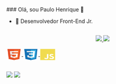 <div>
### Olá, sou Paulo Henrique 👋 
  
 - 🔭  Desenvolvedor Front-End Jr.

<!--

- 🔭  Developer de Front-End
- 🌱 I’m currently learning ...
- 👯 I’m looking to collaborate on ...
- 🤔 I’m looking for help with ...
- 💬 Ask me about ...
- 📫 How to reach me: ...
- 😄 Pronouns: ...
- ⚡ Fun fact: ...
-->
  </div>
  
  ##
  
<div align="center">
  <a href="https://github.com/PauloHenriqueDias">
  <img height="150em" src="https://github-readme-stats.vercel.app/api?username=PauloHenriqueDias&show_icons=true&theme=tokyonight&include_all_commits=true&count_private=true"/>
  <img height="150em" src="https://github-readme-stats.vercel.app/api/top-langs/?username=PauloHenriqueDias&layout=compact&langs_count=7&theme=tokyonight"/>
</div>
<div style="display: inline_block"><br>
 
  <img align="center" alt="PH-HTML" height="30" width="40" src="https://raw.githubusercontent.com/devicons/devicon/master/icons/html5/html5-original.svg">
  <img align="center" alt="PH-CSS" height="30" width="40" src="https://raw.githubusercontent.com/devicons/devicon/master/icons/css3/css3-original.svg">
  <img align="center" alt="PH-Js" height="30" width="40" src="https://raw.githubusercontent.com/devicons/devicon/master/icons/javascript/javascript-plain.svg">
 
  
  
  ##
    
  <div> 
  <a href="https://www.instagram.com/paul0henrik/" target="_blank"><img src="https://img.shields.io/badge/-Instagram-%23E4405F?style=for-the-badge&logo=instagram&logoColor=white" target="_blank"></a>
  <a href="https://www.linkedin.com/in/paulo-henrique-dias-507a44141/" target="_blank"><img src="https://img.shields.io/badge/-LinkedIn-%230077B5?style=for-the-badge&logo=linkedin&logoColor=white" target="_blank"></a>  
